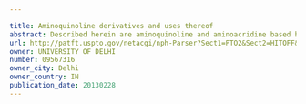 ```yaml
---

title: Aminoquinoline derivatives and uses thereof
abstract: Described herein are aminoquinoline and aminoacridine based hybrids, pharmaceutical compositions and medicaments that include such aminoquinoline and aminoacridine based hybrids, and methods of using such compounds for diagnosing and/or treating infections, neurodegerative diseases or disorders, inflammation, inflammation associated diseases and disorders, and/or diseases or disorders that are treatable with dopamine agonists such as the restless leg syndrome.
url: http://patft.uspto.gov/netacgi/nph-Parser?Sect1=PTO2&Sect2=HITOFF&p=1&u=%2Fnetahtml%2FPTO%2Fsearch-adv.htm&r=1&f=G&l=50&d=PALL&S1=09567316&OS=09567316&RS=09567316
owner: UNIVERSITY OF DELHI
number: 09567316
owner_city: Delhi
owner_country: IN
publication_date: 20130228
---
```

